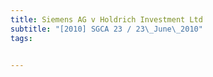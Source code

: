 ```yaml
---
title: Siemens AG v Holdrich Investment Ltd 
subtitle: "[2010] SGCA 23 / 23\_June\_2010"
tags:


---
```


